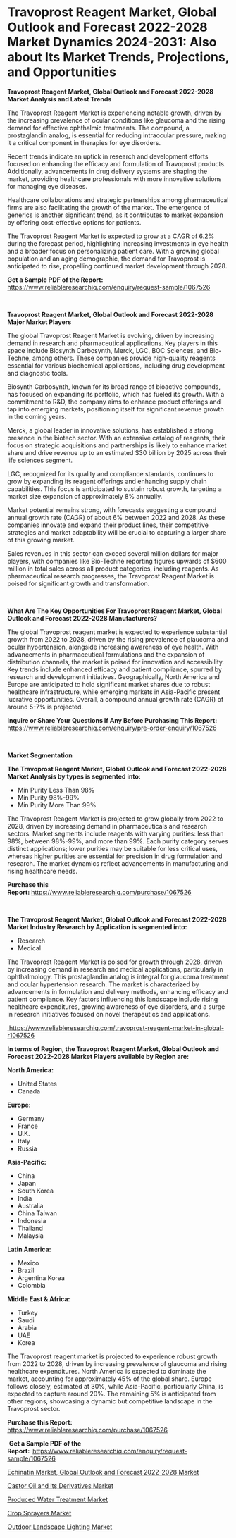 <p><h1>Travoprost Reagent Market, Global Outlook and Forecast 2022-2028 Market Dynamics 2024-2031: Also about Its Market Trends, Projections, and Opportunities</h1></p><p><strong>Travoprost Reagent Market, Global Outlook and Forecast 2022-2028 Market Analysis and Latest Trends</strong></p>
<p><p>The Travoprost Reagent Market is experiencing notable growth, driven by the increasing prevalence of ocular conditions like glaucoma and the rising demand for effective ophthalmic treatments. The compound, a prostaglandin analog, is essential for reducing intraocular pressure, making it a critical component in therapies for eye disorders. </p><p>Recent trends indicate an uptick in research and development efforts focused on enhancing the efficacy and formulation of Travoprost products. Additionally, advancements in drug delivery systems are shaping the market, providing healthcare professionals with more innovative solutions for managing eye diseases. </p><p>Healthcare collaborations and strategic partnerships among pharmaceutical firms are also facilitating the growth of the market. The emergence of generics is another significant trend, as it contributes to market expansion by offering cost-effective options for patients. </p><p>The Travoprost Reagent Market is expected to grow at a CAGR of 6.2% during the forecast period, highlighting increasing investments in eye health and a broader focus on personalizing patient care. With a growing global population and an aging demographic, the demand for Travoprost is anticipated to rise, propelling continued market development through 2028.</p></p>
<p><strong>Get a Sample PDF of the Report:&nbsp;</strong> <a href="https://www.reliableresearchiq.com/enquiry/request-sample/1067526">https://www.reliableresearchiq.com/enquiry/request-sample/1067526</a></p>
<p>&nbsp;</p>
<p><strong>Travoprost Reagent Market, Global Outlook and Forecast 2022-2028 Major Market Players</strong></p>
<p><p>The global Travoprost Reagent Market is evolving, driven by increasing demand in research and pharmaceutical applications. Key players in this space include Biosynth Carbosynth, Merck, LGC, BOC Sciences, and Bio-Techne, among others. These companies provide high-quality reagents essential for various biochemical applications, including drug development and diagnostic tools.</p><p>Biosynth Carbosynth, known for its broad range of bioactive compounds, has focused on expanding its portfolio, which has fueled its growth. With a commitment to R&D, the company aims to enhance product offerings and tap into emerging markets, positioning itself for significant revenue growth in the coming years.</p><p>Merck, a global leader in innovative solutions, has established a strong presence in the biotech sector. With an extensive catalog of reagents, their focus on strategic acquisitions and partnerships is likely to enhance market share and drive revenue up to an estimated $30 billion by 2025 across their life sciences segment.</p><p>LGC, recognized for its quality and compliance standards, continues to grow by expanding its reagent offerings and enhancing supply chain capabilities. This focus is anticipated to sustain robust growth, targeting a market size expansion of approximately 8% annually.</p><p>Market potential remains strong, with forecasts suggesting a compound annual growth rate (CAGR) of about 6% between 2022 and 2028. As these companies innovate and expand their product lines, their competitive strategies and market adaptability will be crucial to capturing a larger share of this growing market.</p><p>Sales revenues in this sector can exceed several million dollars for major players, with companies like Bio-Techne reporting figures upwards of $600 million in total sales across all product categories, including reagents. As pharmaceutical research progresses, the Travoprost Reagent Market is poised for significant growth and transformation.</p></p>
<p>&nbsp;</p>
<p><strong>What Are The Key Opportunities For Travoprost Reagent Market, Global Outlook and Forecast 2022-2028 Manufacturers?</strong></p>
<p><p>The global Travoprost reagent market is expected to experience substantial growth from 2022 to 2028, driven by the rising prevalence of glaucoma and ocular hypertension, alongside increasing awareness of eye health. With advancements in pharmaceutical formulations and the expansion of distribution channels, the market is poised for innovation and accessibility. Key trends include enhanced efficacy and patient compliance, spurred by research and development initiatives. Geographically, North America and Europe are anticipated to hold significant market shares due to robust healthcare infrastructure, while emerging markets in Asia-Pacific present lucrative opportunities. Overall, a compound annual growth rate (CAGR) of around 5-7% is projected.</p></p>
<p><strong>Inquire or Share Your Questions If Any Before Purchasing This Report:</strong> <a href="https://www.reliableresearchiq.com/enquiry/pre-order-enquiry/1067526">https://www.reliableresearchiq.com/enquiry/pre-order-enquiry/1067526</a></p>
<p>&nbsp;</p>
<p><strong>Market Segmentation</strong></p>
<p><strong>The Travoprost Reagent Market, Global Outlook and Forecast 2022-2028 Market Analysis by types is segmented into:</strong></p>
<p><ul><li>Min Purity Less Than 98%</li><li>Min Purity 98%-99%</li><li>Min Purity More Than 99%</li></ul></p>
<p><p>The Travoprost Reagent Market is projected to grow globally from 2022 to 2028, driven by increasing demand in pharmaceuticals and research sectors. Market segments include reagents with varying purities: less than 98%, between 98%-99%, and more than 99%. Each purity category serves distinct applications; lower purities may be suitable for less critical uses, whereas higher purities are essential for precision in drug formulation and research. The market dynamics reflect advancements in manufacturing and rising healthcare needs.</p></p>
<p><strong>Purchase this Report:&nbsp;</strong><a href="https://www.reliableresearchiq.com/purchase/1067526">https://www.reliableresearchiq.com/purchase/1067526</a></p>
<p>&nbsp;</p>
<p><strong>The Travoprost Reagent Market, Global Outlook and Forecast 2022-2028 Market Industry Research by Application is segmented into:</strong></p>
<p><ul><li>Research</li><li>Medical</li></ul></p>
<p><p>The Travoprost Reagent Market is poised for growth through 2028, driven by increasing demand in research and medical applications, particularly in ophthalmology. This prostaglandin analog is integral for glaucoma treatment and ocular hypertension research. The market is characterized by advancements in formulation and delivery methods, enhancing efficacy and patient compliance. Key factors influencing this landscape include rising healthcare expenditures, growing awareness of eye disorders, and a surge in research initiatives focused on novel therapeutics and applications.</p></p>
<p><a href="https://www.reliableresearchiq.com/travoprost-reagent-market-in-global-r1067526">&nbsp;https://www.reliableresearchiq.com/travoprost-reagent-market-in-global-r1067526</a></p>
<p><strong>In terms of Region, the Travoprost Reagent Market, Global Outlook and Forecast 2022-2028 Market Players available by Region are:</strong></p>
<p>
    <p> <strong> North America: </strong>
        <ul>
            <li>United States</li>
            <li>Canada</li>
        </ul>
        </p> 
    <p> <strong> Europe: </strong>
        <ul>
            <li>Germany</li>
            <li>France</li>
            <li>U.K.</li>
            <li>Italy</li>
            <li>Russia</li>
        </ul>
        </p> 
    <p> <strong> Asia-Pacific: </strong>
        <ul>
            <li>China</li>
            <li>Japan</li>
            <li>South Korea</li>
            <li>India</li>
            <li>Australia</li>
            <li>China Taiwan</li>
            <li>Indonesia</li>
            <li>Thailand</li>
            <li>Malaysia</li>
        </ul>
        </p> 
    <p> <strong> Latin America: </strong>
        <ul>
            <li>Mexico</li>
            <li>Brazil</li>
            <li>Argentina Korea</li>
            <li>Colombia</li>
        </ul>
        </p> 
    <p> <strong> Middle East & Africa: </strong>
        <ul>
            <li>Turkey</li>
            <li>Saudi</li>
            <li>Arabia</li>
            <li>UAE</li>
            <li>Korea</li>
        </ul>
    </p>
    </p>
<p><p>The Travoprost reagent market is projected to experience robust growth from 2022 to 2028, driven by increasing prevalence of glaucoma and rising healthcare expenditures. North America is expected to dominate the market, accounting for approximately 45% of the global share. Europe follows closely, estimated at 30%, while Asia-Pacific, particularly China, is expected to capture around 20%. The remaining 5% is anticipated from other regions, showcasing a dynamic but competitive landscape in the Travoprost sector.</p></p>
<p><strong>Purchase this Report: </strong><a href="https://www.reliableresearchiq.com/purchase/1067526">https://www.reliableresearchiq.com/purchase/1067526</a></p>
<p>&nbsp;<strong>Get a Sample PDF of the Report:&nbsp;&nbsp;</strong><a href="https://www.reliableresearchiq.com/enquiry/request-sample/1067526">https://www.reliableresearchiq.com/enquiry/request-sample/1067526</a></p>
<p><strong></strong></p>
<p><p><a href="https://github.com/RogerBennett414/Market-Research-Report-List-1/blob/main/echinatin-market-global-outlook-and-forecast-2022-2028-market.md">Echinatin Market, Global Outlook and Forecast 2022-2028 Market</a></p><p><a href="https://medium.com/@kathleenjacksond65/the-castor-oil-and-its-derivatives-industry-analysis-report-offers-a-comprehensive-and-current-ec761d340806">Castor Oil and its Derivatives Market</a></p><p><a href="https://www.linkedin.com/pulse/produced-water-treatment-market2024-2031-industry-insights-pjpjf?trackingId=SkBIC6VHQumICNaDjQ1Lag%3D%3D">Produced Water Treatment Market</a></p><p><a href="https://www.linkedin.com/pulse/booming-crop-sprayers-market-sector-analysis-growth-projections-lubgf?trackingId=mVqC3lImTZe%2FtjNDIQz8CA%3D%3D">Crop Sprayers Market</a></p><p><a href="https://medium.com/@lamm8276/the-outdoor-landscape-lighting-market-industry-provides-a-comprehensive-and-current-analysis-of-0538d5ec354c">Outdoor Landscape Lighting Market</a></p></p>